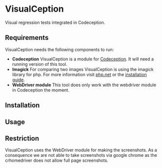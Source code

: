 # VisualCeption
Visual regression tests integrated in Codeception.

## Requirements

VisualCeption needs the following components to run:

* **Codeception** VisualCeption is a module for [Codeception](http://codeception.com/). It will need a running version of this tool.
* **Imagick** For comparing two images VisualCeption is using the imagick library for php. For more information visit [php.net](http://www.php.net/manual/de/book.imagick.php) or the [installation guide](http://www.php.net/manual/en/imagick.setup.php).
* **WebDriver module** This tool does only work with the webdriver module in Codeception the moment.

## Installation

## Usage

## Restriction

VisualCeption uses the WebDriver module for making the screenshots. As a consequence we are not able to take screenshots via google chrome as the crhomedriver does not allow full page screenshots.
